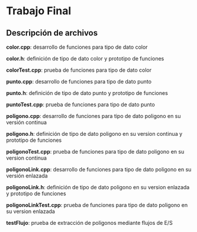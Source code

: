 # Trabajo Final

## Descripción de archivos

**color.cpp**: desarrollo de funciones para tipo de dato color

**color.h**: definición de tipo de dato color y prototipo de funciones

**colorTest.cpp**: prueba de funciones para tipo de dato color

**punto.cpp**: desarrollo de funciones para tipo de dato punto

**punto.h**: definición de tipo de dato punto y prototipo de funciones

**puntoTest.cpp**: prueba de funciones para tipo de dato punto

**poligono.cpp**: desarrollo de funciones para tipo de dato poligono en su versión continua

**poligono.h**: definición de tipo de dato poligono en su version continua y prototipo de funciones

**poligonoTest.cpp**: prueba de funciones para tipo de dato poligono en su version continua

**poligonoLink.cpp**: desarrollo de funciones para tipo de dato poligono en su versión enlazada

**poligonoLink.h**: definición de tipo de dato poligono en su version enlazada y prototipo de funciones

**poligonoLinkTest.cpp**: prueba de funciones para tipo de dato poligono en su version enlazada

**testFlujo**: prueba de extracción de poligonos mediante flujos de E/S 
